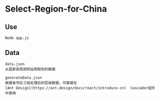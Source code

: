 # Select-Region-for-China
## Use
	Node app.js
## Data
	data.json
	从国家民政部网站爬取到的数据
	
	generateData.json
	根据省市区三级处理后的层级数据，可直接在
	[Ant Design](https://ant.design/docs/react/introduce-cn)  Cascader组件中使用
